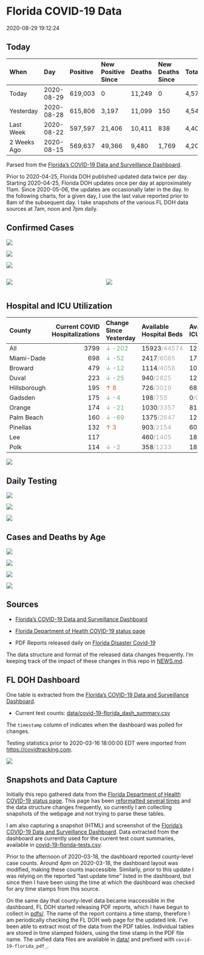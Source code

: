 Florida COVID-19 Data
================
2020-08-29 19:12:24

## Today

| When        | Day        | Positive | New Positive Since | Deaths | New Deaths Since | Total     |
| :---------- | :--------- | :------- | :----------------- | :----- | :--------------- | :-------- |
| Today       | 2020-08-29 | 619,003  | 0                  | 11,249 | 0                | 4,575,211 |
| Yesterday   | 2020-08-28 | 615,806  | 3,197              | 11,099 | 150              | 4,547,677 |
| Last Week   | 2020-08-22 | 597,597  | 21,406             | 10,411 | 838              | 4,401,847 |
| 2 Weeks Ago | 2020-08-15 | 569,637  | 49,366             | 9,480  | 1,769            | 4,202,725 |

Parsed from the [Florida’s COVID-19 Data and Surveillance
Dashboard](https://fdoh.maps.arcgis.com/apps/opsdashboard/index.html#/8d0de33f260d444c852a615dc7837c86).

Prior to 2020-04-25, Florida DOH published updated data twice per day.
Starting 2020-04-25, Florida DOH updates once per day at approximately
11am. Since 2020-05-06, the updates are occasionally later in the day.
In the following charts, for a given day, I use the last value reported
prior to 8am of the subsequent day. I take snapshots of the various FL
DOH data sources at 7am, noon and 7pm daily.

## Confirmed Cases

![](plots/covid-19-florida-daily-test-changes.png)

![](plots/covid-19-florida-deaths-by-day.png)

![](plots/covid-19-florida-county-top-6.png)

<div class="columns">

<div class="column is-full-mobile">

![](plots/covid-19-florida-testing.png)

</div>

<div class="column is-full-mobile">

![](plots/covid-19-florida-total-positive.png)

</div>

</div>

## Hospital and ICU Utilization

| County       | Current COVID Hospitalizations | Change Since Yesterday                     | Available Hospital Beds                      | Available ICU Beds                         |
| :----------- | -----------------------------: | :----------------------------------------- | :------------------------------------------- | :----------------------------------------- |
| All          |                           3799 | <span style="color: #6BAA75">↓ -202</span> | 15923<span style="color: #aaa">/44574</span> | 1287<span style="color: #aaa">/4705</span> |
| Miami-Dade   |                            698 | <span style="color: #6BAA75">↓ -52</span>  | 2417<span style="color: #aaa">/6085</span>   | 174<span style="color: #aaa">/760</span>   |
| Broward      |                            479 | <span style="color: #6BAA75">↓ -12</span>  | 1114<span style="color: #aaa">/4058</span>   | 100<span style="color: #aaa">/385</span>   |
| Duval        |                            223 | <span style="color: #6BAA75">↓ -25</span>  | 940<span style="color: #aaa">/2825</span>    | 120<span style="color: #aaa">/321</span>   |
| Hillsborough |                            195 | <span style="color: #EC4E20">↑ 8</span>    | 726<span style="color: #aaa">/3019</span>    | 68<span style="color: #aaa">/308</span>    |
| Gadsden      |                            175 | <span style="color: #6BAA75">↓ -4</span>   | 198<span style="color: #aaa">/755</span>     | 0<span style="color: #aaa">/0</span>       |
| Orange       |                            174 | <span style="color: #6BAA75">↓ -21</span>  | 1030<span style="color: #aaa">/3357</span>   | 81<span style="color: #aaa">/291</span>    |
| Palm Beach   |                            160 | <span style="color: #6BAA75">↓ -69</span>  | 1375<span style="color: #aaa">/2647</span>   | 122<span style="color: #aaa">/273</span>   |
| Pinellas     |                            132 | <span style="color: #EC4E20">↑ 3</span>    | 903<span style="color: #aaa">/2154</span>    | 60<span style="color: #aaa">/234</span>    |
| Lee          |                            117 |                                            | 460<span style="color: #aaa">/1405</span>    | 18<span style="color: #aaa">/123</span>    |
| Polk         |                            114 | <span style="color: #6BAA75">↓ -2</span>   | 358<span style="color: #aaa">/1233</span>    | 18<span style="color: #aaa">/124</span>    |

![](plots/covid-19-florida-icu-usage.png)

## Daily Testing

![](plots/covid-19-florida-tests-per-case.png)

<!-- ![](plots/covid-19-florida-change-new-cases.png) -->

![](plots/covid-19-florida-tests-percent-positive.png)

![](plots/covid-19-florida-test-and-case-growth.png)

## Cases and Deaths by Age

![](plots/covid-19-florida-weekly-events-by-age.png)

![](plots/covid-19-florida-age.png)

![](plots/covid-19-florida-age-deaths.png)

![](plots/covid-19-florida-age-sex.png)

## Sources

  - [Florida’s COVID-19 Data and Surveillance
    Dashboard](https://fdoh.maps.arcgis.com/apps/opsdashboard/index.html#/8d0de33f260d444c852a615dc7837c86)

  - [Florida Department of Health COVID-19 status
    page](http://www.floridahealth.gov/diseases-and-conditions/COVID-19/)

  - PDF Reports released daily on [Florida Disaster
    Covid-19](http://www.floridahealth.gov/diseases-and-conditions/COVID-19/)

The data structure and format of the released data changes frequently.
I’m keeping track of the impact of these changes in this repo in
[NEWS.md](NEWS.md).

## FL DOH Dashboard

One table is extracted from the [Florida’s COVID-19 Data and
Surveillance
Dashboard](https://fdoh.maps.arcgis.com/apps/opsdashboard/index.html#/8d0de33f260d444c852a615dc7837c86).

  - Current test counts:
    [data/covid-19-florida\_dash\_summary.csv](data/covid-19-florida_dash_summary.csv)

The `timestamp` column of indicates when the dashboard was polled for
changes.

Testing statistics prior to 2020-03-16 18:00:00 EDT were imported from
<https://covidtracking.com>.

![](screenshots/fodh_maps_arcgis_com__apps__opsdashboard.png)

## Snapshots and Data Capture

Initially this repo gathered data from the [Florida Department of Health
COVID-19 status
page](http://www.floridahealth.gov/diseases-and-conditions/COVID-19/).
This page has been [reformatted several
times](screenshots/floridahealth_gov__diseases-and-conditions__COVID-19.png)
and the data structure changes frequently, so currently I am collecting
snapshots of the webpage and not trying to parse these tables.

I am also capturing a snapshot (HTML) and screenshot of the [Florida’s
COVID-19 Data and Surveillance
Dashboard](https://fdoh.maps.arcgis.com/apps/opsdashboard/index.html#/8d0de33f260d444c852a615dc7837c86).
Data extracted from the dashboard are currently used for the current
test count summaries, available in
[covid-19-florida-tests.csv](covid-19-florida-tests.csv).

Prior to the afternoon of 2020-03-18, the dashboard reported
county-level case counts. Around 4pm on 2020-03-18, the dashboard layout
was modified, making these counts inaccessible. Similarly, prior to this
update I was relying on the reported “last update time” listed in the
dashboard, but since then I have been using the time at which the
dashboard was checked for any time stamps from this source.

On the same day that county-level data became inaccessible in the
dashboard, FL DOH started releasing PDF reports, which I have begun to
collect in [pdfs/](pdfs/). The name of the report contains a time stamp,
therefore I am periodically checking the FL DOH web page for the updated
link. I’ve been able to extract most of the data from the PDF tables.
Individual tables are stored in time stamped folders, using the time
stamp in the PDF file name. The unified data files are available in
[data/](data/) and prefixed with `covid-19-florida_pdf_`.
